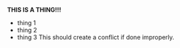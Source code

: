 **THIS IS A THING!!!**
- thing 1
- thing 2
- thing 3
This should create a conflict if done improperly.